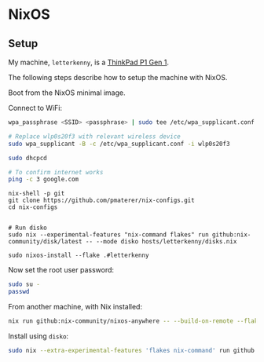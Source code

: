 # NixOS

## Setup

My machine, `letterkenny`, is a [ThinkPad P1 Gen 1](https://thinkstation-specs.com/thinkpad/p1-gen-1/).

The following steps describe how to setup the machine with NixOS.

Boot from the NixOS minimal image.

Connect to WiFi:

```sh
wpa_passphrase <SSID> <passphrase> | sudo tee /etc/wpa_supplicant.conf

# Replace wlp0s20f3 with relevant wireless device
sudo wpa_supplicant -B -c /etc/wpa_supplicant.conf -i wlp0s20f3

sudo dhcpcd

# To confirm internet works
ping -c 3 google.com
```






```
nix-shell -p git
git clone https://github.com/pmaterer/nix-configs.git
cd nix-configs


# Run disko
sudo nix --experimental-features "nix-command flakes" run github:nix-community/disk/latest -- --mode disko hosts/letterkenny/disks.nix

sudo nixos-install --flake .#letterkenny
```














Now set the root user password:

```sh
sudo su -
passwd
```

From another machine, with Nix installed:

```sh
nix run github:nix-community/nixos-anywhere -- --build-on-remote --flake '.#letterkenny' root@<ip addr>
```















Install using `disko`:

```sh
sudo nix --extra-experimental-features 'flakes nix-command' run github:nix-community/disko#disko-install -- --flake github:pmaterer/nix-configs#letterkenny --write-efi-boot-entries --disk main '/dev/disk/by-id/nvme-SAMSUNG_MZVLB1T0HALR-000L7_S3TPNX0K921497'
```